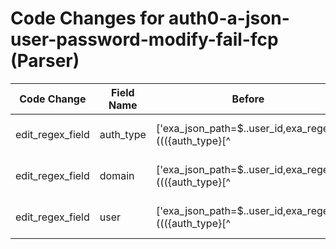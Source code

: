 # Code Changes for auth0-a-json-user-password-modify-fail-fcp (Parser)

| Code Change | Field Name | Before | After |
|-------------|------------|--------|-------|
| edit_regex_field | auth_type | ['exa_json_path=$..user_id,exa_regex=((({auth_type}[^|"]+)\|({domain}[^|"]+)\|({user}[\w\.\-]{1,40}\$?))|(({=auth_type}[^|"]+)\|))', 'user_id"+:"+((({auth_type}[^|"]+)\|({domain}[^|"]+)\|({user}[\w\.\-]{1,40}\$?))|(({=auth_type}[^|"]+)\|))'] | ['exa_json_path=$..user_id,exa_regex=((({auth_type}[^|"]+)\|({domain}[^|"]+)\|([\w\.\-]{1,40}\$?))|(({=auth_type}[^|"]+)\|))', 'user_id"+:"+((({auth_type}[^|"]+)\|({domain}[^|"]+)\|([\w\.\-]{1,40}\$?))|(({=auth_type}[^|"]+)\|))'] |
| edit_regex_field | domain | ['exa_json_path=$..user_id,exa_regex=((({auth_type}[^|"]+)\|({domain}[^|"]+)\|({user}[\w\.\-]{1,40}\$?))|(({=auth_type}[^|"]+)\|))', 'user_id"+:"+((({auth_type}[^|"]+)\|({domain}[^|"]+)\|({user}[\w\.\-]{1,40}\$?))|(({=auth_type}[^|"]+)\|))'] | ['exa_json_path=$..user_id,exa_regex=((({auth_type}[^|"]+)\|({domain}[^|"]+)\|([\w\.\-]{1,40}\$?))|(({=auth_type}[^|"]+)\|))', 'user_id"+:"+((({auth_type}[^|"]+)\|({domain}[^|"]+)\|([\w\.\-]{1,40}\$?))|(({=auth_type}[^|"]+)\|))'] |
| edit_regex_field | user | ['exa_json_path=$..user_id,exa_regex=((({auth_type}[^|"]+)\|({domain}[^|"]+)\|({user}[\w\.\-]{1,40}\$?))|(({=auth_type}[^|"]+)\|))', 'exa_json_path=$..user_name,exa_regex=(({email_address}([A-Za-z0-9]+[!#$%&\'+\/=?^_`~.-])*[A-Za-z0-9]+@({email_domain}[^\]\s"\\,\|]+\.[^\]\s"\\,\|]+))|({user}[\w\.\-]{1,40}\$?))', 'user_id"+:"+((({auth_type}[^|"]+)\|({domain}[^|"]+)\|({user}[\w\.\-]{1,40}\$?))|(({=auth_type}[^|"]+)\|))', 'user_name"+:"+(({email_address}([A-Za-z0-9]+[!#$%&\'+\/=?^_`~.-])*[A-Za-z0-9]+@({email_domain}[^\]\s"\\,\|]+\.[^\]\s"\\,\|]+))|({user}[\w\.\-]{1,40}\$?))"'] | ['exa_json_path=$..user_name,exa_regex=(({email_address}([A-Za-z0-9]+[!#$%&\'+\/=?^_`~.-])*[A-Za-z0-9]+@({email_domain}[^\]\s"\\,\|]+\.[^\]\s"\\,\|]+))|({user}[\w\.\-]{1,40}\$?))', 'user_name"+:"+(({email_address}([A-Za-z0-9]+[!#$%&\'+\/=?^_`~.-])*[A-Za-z0-9]+@({email_domain}[^\]\s"\\,\|]+\.[^\]\s"\\,\|]+))|({user}[\w\.\-]{1,40}\$?))"'] |
